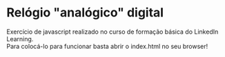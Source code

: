 # Relógio "analógico" digital
Exercício de javascript realizado no curso de formação básica do LinkedIn Learning. <br>
Para colocá-lo para funcionar basta abrir o index.html no seu browser! 
